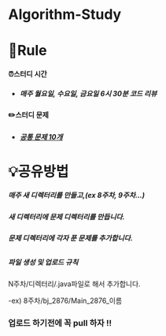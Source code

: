 # Algorithm-Study

# 📝Rule

#### ⏰스터디 시간 
- ##### 매주 월요일, 수요일, 금요일 6시 30분 코드 리뷰    


 
#### ✏️스터디 문제

- ##### [공통 문제 10개](https://www.acmicpc.net/group/workbook/list/10018)

###
# 💡공유방법

##### 매주 새 디렉터리를 만들고,(ex 8주차, 9주차...)
##### 새 디렉터리에 문제 디렉터리를 만듭니다.
##### 문제 디렉터리에 각자 푼 문제를 추가합니다.
##

##### 파일 생성 및 업로드 규칙
 N주차/디렉터리/.java파일로 해서 추가합니다.
 
 -ex) 8주차/bj_2876/Main_2876_이름
 
 
### 업로드 하기전에 꼭 pull 하자 !!
